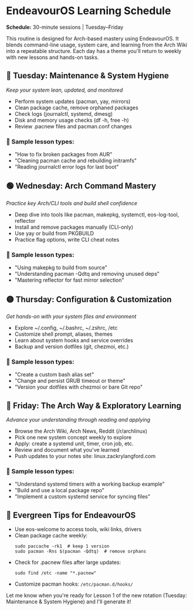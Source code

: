 # EndeavourOS Learning Schedule

**Schedule:** 30-minute sessions | Tuesday–Friday

This routine is designed for Arch-based mastery using EndeavourOS. It blends command-line usage, system care, and learning from the Arch Wiki into a repeatable structure. Each day has a theme you'll return to weekly with new lessons and hands-on tasks.

## 🔵 Tuesday: Maintenance & System Hygiene
*Keep your system lean, updated, and monitored*

- Perform system updates (pacman, yay, mirrors)
- Clean package cache, remove orphaned packages
- Check logs (journalctl, systemd, dmesg)
- Disk and memory usage checks (df -h, free -h)
- Review .pacnew files and pacman.conf changes

### 🧪 Sample lesson types:
- "How to fix broken packages from AUR"
- "Cleaning pacman cache and rebuilding initramfs"
- "Reading journalctl error logs for last boot"

## 🟢 Wednesday: Arch Command Mastery
*Practice key Arch/CLI tools and build shell confidence*

- Deep dive into tools like pacman, makepkg, systemctl, eos-log-tool, reflector
- Install and remove packages manually (CLI-only)
- Use yay or build from PKGBUILD
- Practice flag options, write CLI cheat notes

### 🧪 Sample lesson types:
- "Using makepkg to build from source"
- "Understanding pacman -Qdtq and removing unused deps"
- "Mastering reflector for fast mirror selection"

## 🟡 Thursday: Configuration & Customization
*Get hands-on with your system files and environment*

- Explore ~/.config, ~/.bashrc, ~/.zshrc, /etc
- Customize shell prompt, aliases, themes
- Learn about system hooks and service overrides
- Backup and version dotfiles (git, chezmoi, etc.)

### 🧪 Sample lesson types:
- "Create a custom bash alias set"
- "Change and persist GRUB timeout or theme"
- "Version your dotfiles with chezmoi or bare Git repo"

## 🔴 Friday: The Arch Way & Exploratory Learning
*Advance your understanding through reading and applying*

- Browse the Arch Wiki, Arch News, Reddit (/r/archlinux)
- Pick one new system concept weekly to explore
- Apply: create a systemd unit, timer, cron job, etc.
- Review and document what you've learned
- Push updates to your notes site: linux.zackrylangford.com

### 🧪 Sample lesson types:
- "Understand systemd timers with a working backup example"
- "Build and use a local package repo"
- "Implement a custom systemd service for syncing files"

## 📌 Evergreen Tips for EndeavourOS

- Use eos-welcome to access tools, wiki links, drivers
- Clean package cache weekly:
  ```
  sudo paccache -rk1  # keep 1 version
  sudo pacman -Rns $(pacman -Qdtq)  # remove orphans
  ```
- Check for .pacnew files after large updates:
  ```
  sudo find /etc -name "*.pacnew"
  ```
- Customize pacman hooks: `/etc/pacman.d/hooks/`

Let me know when you're ready for Lesson 1 of the new rotation (Tuesday: Maintenance & System Hygiene) and I'll generate it!